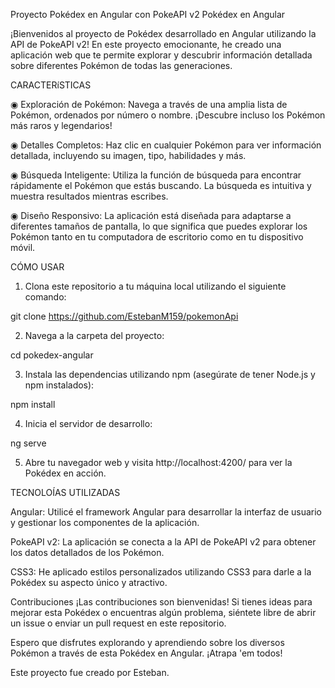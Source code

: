 Proyecto Pokédex en Angular con PokeAPI v2
Pokédex en Angular

¡Bienvenidos al proyecto de Pokédex desarrollado en Angular utilizando la API de PokeAPI v2! En este proyecto emocionante, he creado una aplicación web que te permite explorar y descubrir información detallada sobre diferentes Pokémon de todas las generaciones.

CARACTERíSTICAS

◉ Exploración de Pokémon: Navega a través de una amplia lista de Pokémon, ordenados por número o nombre. ¡Descubre incluso los Pokémon más raros y legendarios!

◉ Detalles Completos: Haz clic en cualquier Pokémon para ver información detallada, incluyendo su imagen, tipo, habilidades y más.

◉ Búsqueda Inteligente: Utiliza la función de búsqueda para encontrar rápidamente el Pokémon que estás buscando. La búsqueda es intuitiva y muestra resultados mientras escribes.

◉ Diseño Responsivo: La aplicación está diseñada para adaptarse a diferentes tamaños de pantalla, lo que significa que puedes explorar los Pokémon tanto en tu computadora de escritorio como en tu dispositivo móvil.

CÓMO USAR

1) Clona este repositorio a tu máquina local utilizando el siguiente comando:

  git clone https://github.com/EstebanM159/pokemonApi

2) Navega a la carpeta del proyecto:

  cd pokedex-angular

3) Instala las dependencias utilizando npm (asegúrate de tener Node.js y npm instalados):

  npm install

4) Inicia el servidor de desarrollo:

  ng serve

5) Abre tu navegador web y visita http://localhost:4200/ para ver la Pokédex en acción.


TECNOLOÍAS UTILIZADAS

Angular: Utilicé el framework Angular para desarrollar la interfaz de usuario y gestionar los componentes de la aplicación.

PokeAPI v2: La aplicación se conecta a la API de PokeAPI v2 para obtener los datos detallados de los Pokémon.

CSS3: He aplicado estilos personalizados utilizando CSS3 para darle a la Pokédex su aspecto único y atractivo.

Contribuciones
¡Las contribuciones son bienvenidas! Si tienes ideas para mejorar esta Pokédex o encuentras algún problema, siéntete libre de abrir un issue o enviar un pull request en este repositorio.

Espero que disfrutes explorando y aprendiendo sobre los diversos Pokémon a través de esta Pokédex en Angular. ¡Atrapa 'em todos!

Este proyecto fue creado por Esteban.
